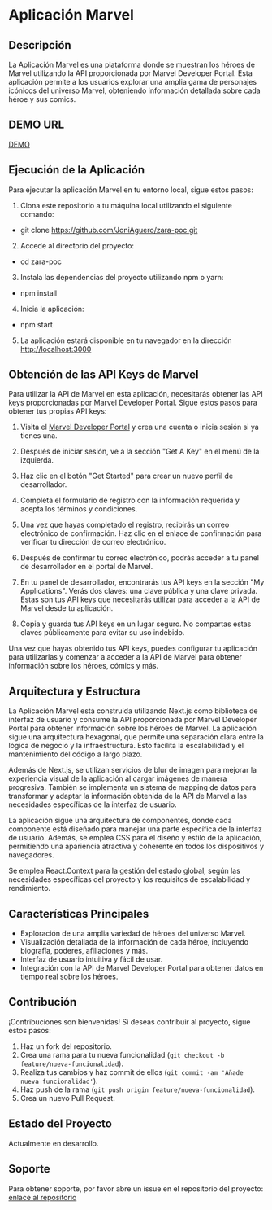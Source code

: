 # Aplicación Marvel

## Descripción

La Aplicación Marvel es una plataforma donde se muestran los héroes de Marvel utilizando la API proporcionada por Marvel Developer Portal. Esta aplicación permite a los usuarios explorar una amplia gama de personajes icónicos del universo Marvel, obteniendo información detallada sobre cada héroe y sus comics.

## DEMO URL

[DEMO](https://zara-poc.vercel.app/)

## Ejecución de la Aplicación

Para ejecutar la aplicación Marvel en tu entorno local, sigue estos pasos:

1. Clona este repositorio a tu máquina local utilizando el siguiente comando:

- git clone https://github.com/JoniAguero/zara-poc.git

2. Accede al directorio del proyecto:

- cd zara-poc

3. Instala las dependencias del proyecto utilizando npm o yarn:

- npm install

4. Inicia la aplicación:

- npm start

5. La aplicación estará disponible en tu navegador en la dirección [http://localhost:3000](http://localhost:3000)

## Obtención de las API Keys de Marvel

Para utilizar la API de Marvel en esta aplicación, necesitarás obtener las API keys proporcionadas por Marvel Developer Portal. Sigue estos pasos para obtener tus propias API keys:

1. Visita el [Marvel Developer Portal](https://developer.marvel.com/) y crea una cuenta o inicia sesión si ya tienes una.

2. Después de iniciar sesión, ve a la sección "Get A Key" en el menú de la izquierda.

3. Haz clic en el botón "Get Started" para crear un nuevo perfil de desarrollador.

4. Completa el formulario de registro con la información requerida y acepta los términos y condiciones.

5. Una vez que hayas completado el registro, recibirás un correo electrónico de confirmación. Haz clic en el enlace de confirmación para verificar tu dirección de correo electrónico.

6. Después de confirmar tu correo electrónico, podrás acceder a tu panel de desarrollador en el portal de Marvel.

7. En tu panel de desarrollador, encontrarás tus API keys en la sección "My Applications". Verás dos claves: una clave pública y una clave privada. Estas son tus API keys que necesitarás utilizar para acceder a la API de Marvel desde tu aplicación.

8. Copia y guarda tus API keys en un lugar seguro. No compartas estas claves públicamente para evitar su uso indebido.

Una vez que hayas obtenido tus API keys, puedes configurar tu aplicación para utilizarlas y comenzar a acceder a la API de Marvel para obtener información sobre los héroes, cómics y más.

## Arquitectura y Estructura

La Aplicación Marvel está construida utilizando Next.js como biblioteca de interfaz de usuario y consume la API proporcionada por Marvel Developer Portal para obtener información sobre los héroes de Marvel. La aplicación sigue una arquitectura hexagonal, que permite una separación clara entre la lógica de negocio y la infraestructura. Esto facilita la escalabilidad y el mantenimiento del código a largo plazo.

Además de Next.js, se utilizan servicios de blur de imagen para mejorar la experiencia visual de la aplicación al cargar imágenes de manera progresiva. También se implementa un sistema de mapping de datos para transformar y adaptar la información obtenida de la API de Marvel a las necesidades específicas de la interfaz de usuario.

La aplicación sigue una arquitectura de componentes, donde cada componente está diseñado para manejar una parte específica de la interfaz de usuario. Además, se emplea CSS para el diseño y estilo de la aplicación, permitiendo una apariencia atractiva y coherente en todos los dispositivos y navegadores.

Se emplea React.Context para la gestión del estado global, según las necesidades específicas del proyecto y los requisitos de escalabilidad y rendimiento.

## Características Principales

- Exploración de una amplia variedad de héroes del universo Marvel.
- Visualización detallada de la información de cada héroe, incluyendo biografía, poderes, afiliaciones y más.
- Interfaz de usuario intuitiva y fácil de usar.
- Integración con la API de Marvel Developer Portal para obtener datos en tiempo real sobre los héroes.

## Contribución

¡Contribuciones son bienvenidas! Si deseas contribuir al proyecto, sigue estos pasos:

1. Haz un fork del repositorio.
2. Crea una rama para tu nueva funcionalidad (`git checkout -b feature/nueva-funcionalidad`).
3. Realiza tus cambios y haz commit de ellos (`git commit -am 'Añade nueva funcionalidad'`).
4. Haz push de la rama (`git push origin feature/nueva-funcionalidad`).
5. Crea un nuevo Pull Request.

## Estado del Proyecto

Actualmente en desarrollo.

## Soporte

Para obtener soporte, por favor abre un issue en el repositorio del proyecto: [enlace al repositorio](https://github.com/JoniAguero/zara-poc)
